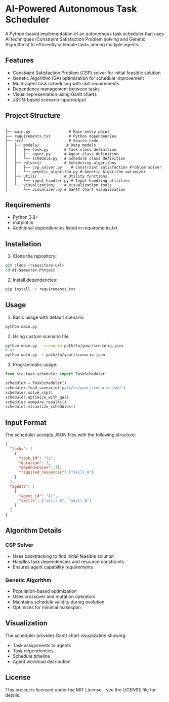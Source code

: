 # AI-Powered Autonomous Task Scheduler

A Python-based implementation of an autonomous task scheduler that uses AI techniques (Constraint Satisfaction Problem solving and Genetic Algorithms) to efficiently schedule tasks among multiple agents.

## Features

- Constraint Satisfaction Problem (CSP) solver for initial feasible solution
- Genetic Algorithm (GA) optimization for schedule improvement
- Multi-agent task scheduling with skill requirements
- Dependency management between tasks
- Visual representation using Gantt charts
- JSON-based scenario input/output

## Project Structure

```
.
├── main.py                 # Main entry point
├── requirements.txt        # Python dependencies
├── src/                    # Source code
│   ├── models/            # Data models
│   │   ├── task.py       # Task class definition
│   │   ├── agent.py      # Agent class definition
│   │   └── schedule.py   # Schedule class definition
│   ├── solvers/          # Scheduling algorithms
│   │   ├── csp_solver.py    # Constraint Satisfaction Problem solver
│   │   └── genetic_algorithm.py # Genetic Algorithm optimizer
│   ├── utils/            # Utility functions
│   │   └── input_handler.py # Input handling utilities
│   └── visualization/    # Visualization tools
│       └── visualizer.py # Gantt chart visualization
```

## Requirements

- Python 3.8+
- matplotlib
- Additional dependencies listed in requirements.txt

## Installation

1. Clone the repository:

```bash
git clone <repository-url>
cd AI-Semester-Project
```

2. Install dependencies:

```bash
pip install -r requirements.txt
```

## Usage

1. Basic usage with default scenario:

```bash
python main.py
```

2. Using custom scenario file:

```bash
python main.py --scenario path/to/your/scenario.json
# or
python main.py -s path/to/your/scenario.json
```

3. Programmatic usage:

```python
from src.task_scheduler import TaskScheduler

scheduler = TaskScheduler()
scheduler.load_scenario('path/to/your/scenario.json')
scheduler.solve_csp()
scheduler.optimize_with_ga()
scheduler.compare_results()
scheduler.visualize_schedules()
```

## Input Format

The scheduler accepts JSON files with the following structure:

```json
{
  "tasks": [
    {
      "task_id": "T1",
      "duration": 3,
      "dependencies": [],
      "required_resources": ["skill_A"]
    }
  ],
  "agents": [
    {
      "agent_id": "A1",
      "skills": ["skill_A", "skill_B"]
    }
  ]
}
```

## Algorithm Details

### CSP Solver

- Uses backtracking to find initial feasible solution
- Handles task dependencies and resource constraints
- Ensures agent capability requirements

### Genetic Algorithm

- Population-based optimization
- Uses crossover and mutation operators
- Maintains schedule validity during evolution
- Optimizes for minimal makespan

## Visualization

The scheduler provides Gantt chart visualization showing:

- Task assignments to agents
- Task dependencies
- Schedule timeline
- Agent workload distribution

## License

This project is licensed under the MIT License - see the LICENSE file for details.
